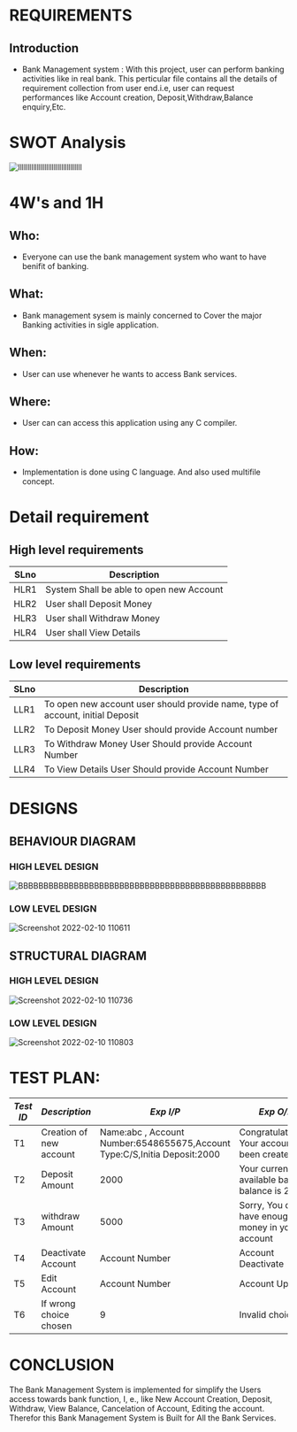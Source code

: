 # REQUIREMENTS
## Introduction
- Bank Management system : With this project, user can perform banking activities like in real bank. This perticular file contains all the details of requirement collection from user end.i.e, user can request performances like Account creation, Deposit,Withdraw,Balance enquiry,Etc.

# SWOT Analysis
![llllllllllllllllllllllllllllllllll](https://user-images.githubusercontent.com/46950972/161193339-2a465f0d-ceb8-4571-8aca-202abe91de63.png)


# 4W's and 1H
## Who:
- Everyone can use the bank management system who want to have benifit of banking.
## What:
- Bank management sysem is mainly concerned to Cover the major Banking activities in sigle application.
## When:
- User can use whenever he wants to access Bank services.
## Where:
- User can can access this application using any C compiler.
## How:
- Implementation is done using C language. And also used multifile concept.

# Detail requirement
## High level requirements
| SLno | Description |
| --- | --- |
| HLR1 |System Shall be able to open new Account | 
| HLR2 | User shall Deposit Money | 
| HLR3 | User shall Withdraw Money |
| HLR4 | User shall View Details | 
 
## Low level requirements 
| SLno | Description | 
| --- | --- | 
|LLR1	|To open new account user should provide name, type of account, initial Deposit|
|LLR2	|To Deposit Money User should provide Account number|
|LLR3	|To Withdraw Money User Should provide Account Number|
|LLR4	|To View Details User Should provide Account Number|
   
# DESIGNS

## BEHAVIOUR DIAGRAM

### HIGH LEVEL DESIGN
![BBBBBBBBBBBBBBBBBBBBBBBBBBBBBBBBBBBBBBBBBBBBBBBBB](https://user-images.githubusercontent.com/46950972/160996613-f8a0d839-390c-4264-a056-26f49c6da094.png)

### LOW LEVEL DESIGN
![Screenshot 2022-02-10 110611](https://user-images.githubusercontent.com/46950972/153549370-2e37040e-35ec-4973-87f9-86a03255185b.png)

## STRUCTURAL DIAGRAM
### HIGH LEVEL DESIGN
![Screenshot 2022-02-10 110736](https://user-images.githubusercontent.com/46950972/153549384-9a2c6bf0-88f3-4928-8900-a0b1a4cefb74.png)

### LOW LEVEL DESIGN
![Screenshot 2022-02-10 110803](https://user-images.githubusercontent.com/46950972/153549423-11d2b2fd-c8e3-48dd-9905-7d479c03f94d.png)

# TEST PLAN:

| *Test ID* | *Description*                                              | *Exp I/P* | *Exp O/P* |    
|-------------|--------------------------------------------------------------|------------|-------------|
|  T1       |Creation of new account| Name:abc , Account Number:6548655675,Account Type:C/S,Initia Deposit:2000 | Congratulations... Your account has been created.|
|  T2       |Deposit Amount|2000 |Your current available bank balance is 2000|
|  T3       |withdraw Amount|5000| Sorry, You dont have enough money in your account| 
|  T4       |Deactivate Account| Account Number |Account Deactivate|
|  T5       |Edit Account| Account Number |Account Updated|
|  T6       |If wrong choice chosen | 9 | Invalid choice |

# CONCLUSION
The Bank Management System is implemented for simplify the Users access towards bank function, I, e., like New Account Creation, Deposit, Withdraw, View Balance, Cancelation of Account, Editing the account. Therefor this Bank Management System is Built for All the Bank Services.
